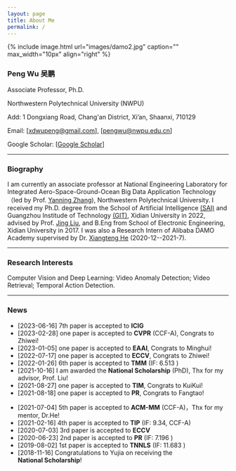 ```yaml
---
layout: page
title: About Me
permalink: /
---
```


{% include image.html url="images/damo2.jpg" caption="" max_width="10px" align="right" %}

### Peng Wu 吴鹏

Associate Professor, Ph.D.

Northwestern Polytechnical University (NWPU)

Add: 1 Dongxiang Road, Chang'an District, Xi’an, Shaanxi, 710129

Email: [[xdwupeng@gmail.com](xdwupeng@gmail.com)], [[pengwu@nwpu.edu.cn](pengwu@nwpu.edu.cn)]

Google Scholar: [[Google Scholar](https://scholar.google.com.hk/citations?user=QkNqUH4AAAAJ&hl=zh-CN)]

---

### Biography

<span style="float:justify">I am currently an associate professor at National Engineering Laboratory for Integrated Aero-Space-Ground-Ocean Big Data Application Technology（led by Prof. [Yanning Zhang](https://teacher.nwpu.edu.cn/ynzhang.html)), Northwestern Polytechnical University. I received my Ph.D. degree from the School of Artificial Intelligence [(SAI)](http://sai.xidian.edu.cn/) and Guangzhou Institude of Technology [(GIT)](https://gzyjy.xidian.edu.cn/index.htm), Xidian University in 2022, advised by Prof. [Jing Liu](http://web.xidian.edu.cn/liujing/), and B.Eng from School of Electronic Engineering, Xidian University in 2017. I was also a Research Intern of Alibaba DAMO Academy supervised by Dr. [Xiangteng He](https://hexiangteng.github.io/) (2020-12--2021-7). </span>

---

### Research Interests

Computer Vision and Deep Learning: Video Anomaly Detection; Video Retrieval; Temporal Action Detection.

------

### News
+ [2023-06-16]  7th paper is accepted to **ICIG**
+ [2023-02-28]  one paper is accepted to **CVPR** (CCF-A), Congrats to Zhiwei!
+ [2023-01-05]  one paper is accepted to **EAAI**, Congrats to Minghui!
+ [2022-07-17]  one paper is accepted to **ECCV**, Congrats to Zhiwei!
+ [2022-01-26]  6th paper is accepted to **TMM** (IF: 6.513 ) 
+ [2021-10-16]  I am awarded the **National Scholarship** (PhD), Thx for my advisor, Prof. Liu!
+ [2021-08-27]  one paper is accepted to **TIM**, Congrats to KuiKui!
+ [2021-08-18]  one paper is accepted to **PR**, Congrats to Fangtao!
<!-- + [2021-07-20]  one paper is accepted to **IEEE ACCESS**, Congrats to Zhiwei! -->
+ [2021-07-04]  5th paper is accepted to **ACM-MM** (CCF-A)，Thx for my mentor, Dr.He! 
+ [2021-02-16]  4th paper is accepted to **TIP** (IF: 9.34, CCF-A) 
+ [2020-07-03]  3rd paper is accepted to **ECCV** 
+ [2020-06-23]  2nd paper is accepted to **PR** (IF: 7.196 )  
+ [2019-08-02]  1st paper is accepted to **TNNLS** (IF: 11.683 )  
+ [2018-11-16]  Congratulations to Yujia on receiving the **National Scholarship**! 

